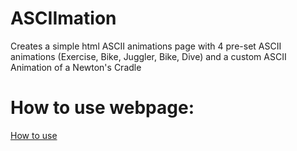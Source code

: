 # ASCIImation

Creates a simple html ASCII animations page with 4 pre-set ASCII animations (Exercise, Bike, Juggler, Bike, Dive) and a custom
ASCII Animation of a Newton's Cradle

# How to use webpage:

[How to use](https://imgur.com/a/m9eCGBU)
